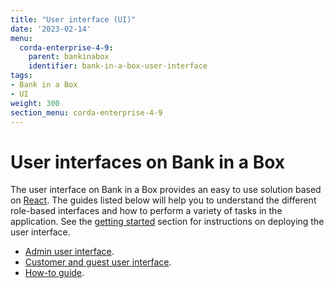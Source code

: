 ```yaml
---
title: "User interface (UI)"
date: '2023-02-14'
menu:
  corda-enterprise-4-9:
    parent: bankinabox
    identifier: bank-in-a-box-user-interface
tags:
- Bank in a Box
- UI
weight: 300
section_menu: corda-enterprise-4-9
---
```


# User interfaces on Bank in a Box

The user interface on Bank in a Box provides an easy to use solution based on [React](https://reactjs.org/). The guides listed below will help you to understand the different role-based interfaces and how to perform a variety of tasks in the application. See the [getting started](../getting-started.html#deployment) section for instructions on deploying the user interface.

* [Admin user interface](./admin-ui-guide.md).
* [Customer and guest user interface](./customer-ui-guide.md).
* [How-to guide](./how-to.md).
